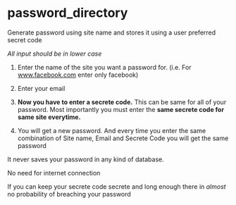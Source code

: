 # password_directory
Generate password using site name and stores it using a user preferred secret code 

*All input should be in lower case*

1. Enter the name of the site you want a password for. (i.e. For www.facebook.com enter only facebook)

2. Enter your email 

3. **Now you have to enter a secrete code.**
    This can be same for all of your password. Most importantly you must enter the **same secrete code for same site everytime.**
    
4. You will get a new password. And every time you enter the same combination of Site name, Email and Secrete Code you will get the same password


It never saves your password in any kind of database. 

No need for internet connection

If you can keep your secrete code secrete and long enough there in *almost* no probability of breaching your password
